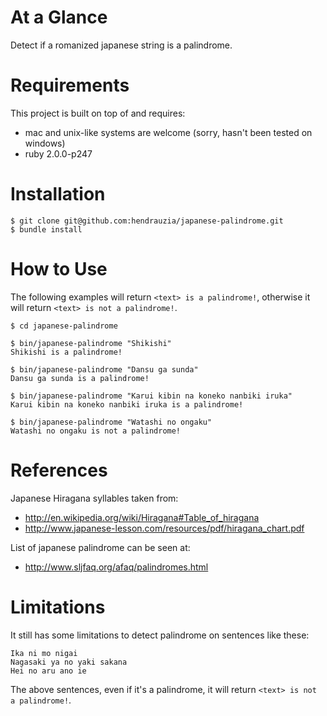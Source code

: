 At a Glance
=========

Detect if a romanized japanese string is a palindrome.

Requirements
=========

This project is built on top of and requires:

* mac and unix-like systems are welcome (sorry, hasn't been tested on windows)
* ruby 2.0.0-p247

Installation
=========

    $ git clone git@github.com:hendrauzia/japanese-palindrome.git
    $ bundle install

How to Use
=========

The following examples will return `<text> is a palindrome!`, otherwise it will return `<text> is not a palindrome!`.

    $ cd japanese-palindrome

    $ bin/japanese-palindrome "Shikishi"
    Shikishi is a palindrome!

    $ bin/japanese-palindrome "Dansu ga sunda"
    Dansu ga sunda is a palindrome!

    $ bin/japanese-palindrome "Karui kibin na koneko nanbiki iruka"
    Karui kibin na koneko nanbiki iruka is a palindrome!

    $ bin/japanese-palindrome "Watashi no ongaku"
    Watashi no ongaku is not a palindrome!

References
=========

Japanese Hiragana syllables taken from:

* http://en.wikipedia.org/wiki/Hiragana#Table_of_hiragana
* http://www.japanese-lesson.com/resources/pdf/hiragana_chart.pdf

List of japanese palindrome can be seen at:

* http://www.sljfaq.org/afaq/palindromes.html

Limitations
=========

It still has some limitations to detect palindrome on sentences like these:

    Ika ni mo nigai
    Nagasaki ya no yaki sakana
    Hei no aru ano ie

The above sentences, even if it's a palindrome, it will return `<text> is not a palindrome!`.
